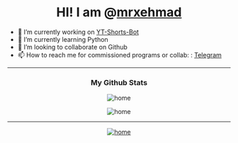 <p align="center">

<h1 align="center">HI! I am @<a href="https://github.com/mrxehmad/">mrxehmad</a></h1>

</p>

- 🔭 I’m currently working on [YT-Shorts-Bot](https://github.com/mrxehmad/Youtube-shorts-bot)
- 🌱 I’m currently learning Python
- 👯 I’m looking to collaborate on Github
- 📫 How to reach me for commissioned programs or collab:
: [Telegram](https://t.me/s_t0k)

---

<p align="center">

<h3 align="center">My Github Stats</h3>
</p>

<p align="center"><img alt="home" src="https://github-readme-stats.vercel.app/api?username=mrxehmad&show_icons=true&hide_border=false&theme=dark">
<p align="center"><img alt="home" src="https://github-readme-stats.vercel.app/api/top-langs/?username=mrxehmad&layout=large&theme=dark"></p>


</p>



---

<p align="center">
  <a href="" target="_blank"><img alt="home" src="https://img.shields.io/badge/I Use Void LINUX-gray?style=for-the-badge&logo=linux&logoColor=darkblue"></a>


</p>

